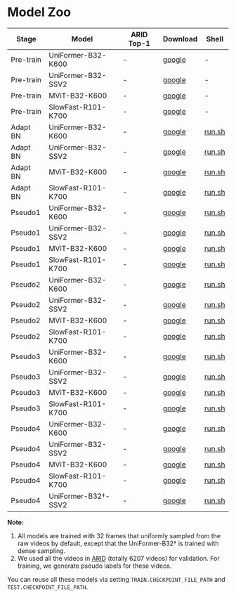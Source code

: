 # Model Zoo


|   Stage   | Model                | ARID Top-1 | Download   | Shell|
| --------- | -------------------- | --------------- | ---------- | ---- |
| Pre-train | UniFormer-B32-K600   | -               | [google](https://drive.google.com/file/d/1-DwdVf8w8lYj-iFpU40pfEpog9VE5PQB/view?usp=sharing) | - |
| Pre-train | UniFormer-B32-SSV2   | -               | [google](https://drive.google.com/file/d/1-rpMARXnyvyj6YUJkIvVqtna86egpjoS/view?usp=sharingg) | - |
| Pre-train | MViT-B32-K600        | -               | [google](https://dl.fbaipublicfiles.com/pyslowfast/model_zoo/mvit/k600.pyth) | - |
| Pre-train | SlowFast-R101-K700   | -               | [google](https://drive.google.com/file/d/1v1FdPUXBNRj-oKfctScT4L4qk8L1k3Gg/view?usp=sharing) | - |
| Adapt BN  | UniFormer-B32-K600   | -               | [google]() | [run.sh]() |
| Adapt BN  | UniFormer-B32-SSV2   | -               | [google]() | [run.sh]() |
| Adapt BN  | MViT-B32-K600        | -               | [google]() | [run.sh]() |
| Adapt BN  | SlowFast-R101-K700   | -               | [google]() | [run.sh]() |
| Pseudo1   | UniFormer-B32-K600   | -               | [google]() | [run.sh]() |
| Pseudo1   | UniFormer-B32-SSV2   | -               | [google]() | [run.sh]() |
| Pseudo1   | MViT-B32-K600        | -               | [google]() | [run.sh]() |
| Pseudo1   | SlowFast-R101-K700   | -               | [google]() | [run.sh]() |
| Pseudo2   | UniFormer-B32-K600   | -               | [google]() | [run.sh]() |
| Pseudo2   | UniFormer-B32-SSV2   | -               | [google]() | [run.sh]() |
| Pseudo2   | MViT-B32-K600        | -               | [google]() | [run.sh]() |
| Pseudo2   | SlowFast-R101-K700   | -               | [google]() | [run.sh]() |
| Pseudo3   | UniFormer-B32-K600   | -               | [google]() | [run.sh]() |
| Pseudo3   | UniFormer-B32-SSV2   | -               | [google]() | [run.sh]() |
| Pseudo3   | MViT-B32-K600        | -               | [google]() | [run.sh]() |
| Pseudo3   | SlowFast-R101-K700   | -               | [google]() | [run.sh]() |
| Pseudo4   | UniFormer-B32-K600   | -               | [google]() | [run.sh]() |
| Pseudo4   | UniFormer-B32-SSV2   | -               | [google]() | [run.sh]() |
| Pseudo4   | MViT-B32-K600        | -               | [google]() | [run.sh]() |
| Pseudo4   | SlowFast-R101-K700   | -               | [google]() | [run.sh]() |
| Pseudo4   | UniFormer-B32†-SSV2   | -               | [google]() | [run.sh]() |

**Note:**
1. All models are trained with 32 frames that uniformly sampled from the raw videos by default, except that the UniFormer-B32† is trained with dense sampling.
2. We used all the videos in [ARID](https://xuyu0010.github.io/arid.html) (totally 6207 videos) for validation. For training, we generate pseudo labels for these videos. 

You can reuse all these models via setting `TRAIN.CHECKPOINT_FILE_PATH` and `TEST.CHECKPOINT_FILE_PATH`.